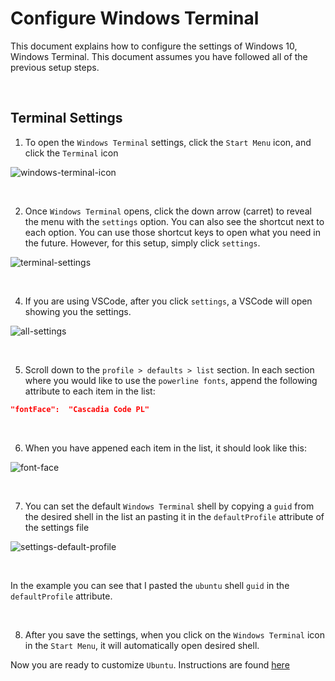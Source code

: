 # Configure Windows Terminal

This document explains how to configure the settings of Windows 10, Windows Terminal. This document assumes you have followed all of the previous setup steps.

<br/>

## Terminal Settings

1. To open the `Windows Terminal` settings, click the `Start Menu` icon, and click the `Terminal` icon 

![windows-terminal-icon](https://user-images.githubusercontent.com/516548/112922118-8b9fc380-90d1-11eb-9d23-131cdd7e92f1.png)

<br/>

2. Once `Windows Terminal` opens, click the down arrow (carret) to reveal the menu with the `settings` option. You can also see the shortcut next to each option. You can use those shortcut keys to open what you need in the future. However, for this setup, simply click `settings`. 

![terminal-settings](https://user-images.githubusercontent.com/516548/112922923-ef76bc00-90d2-11eb-9396-5bbdaee57106.png)

<br/>

4. If you are using VSCode, after you click `settings`, a VSCode will open showing you the settings. 

![all-settings](https://user-images.githubusercontent.com/516548/112923040-24830e80-90d3-11eb-83c9-5f46a4fdc3cc.png)

<br/>

5. Scroll down to the `profile > defaults > list` section. In each section where you would like to use the `powerline fonts`, append the following attribute to each item in the list:

```json
"fontFace":  "Cascadia Code PL"
```

<br/>

6. When you have appened each item in the list, it should look like this:

![font-face](https://user-images.githubusercontent.com/516548/112923270-99eedf00-90d3-11eb-9f97-9c6a19c63da9.png)

<br/> 

7. You can set the default `Windows Terminal` shell by copying a `guid` from the desired shell in the list an pasting it in the `defaultProfile` attribute of the settings file

![settings-default-profile](https://user-images.githubusercontent.com/516548/112922863-d66e0b00-90d2-11eb-9b24-99e4fb533c5c.png)

<br/>

In the example you can see that I pasted the `ubuntu` shell `guid` in the `defaultProfile` attribute. 

<br/>

8. After you save the settings, when you click on the `Windows Terminal` icon in the `Start Menu`, it will automatically open desired shell.

Now you are ready to customize `Ubuntu`. Instructions are found [here](https://github.com/scott-knight/ubuntu-on-windows-setup/blob/main/configure-ubuntu.md)
 
